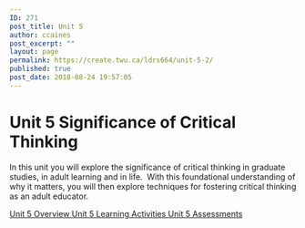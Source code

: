 ```yaml
---
ID: 271
post_title: Unit 5
author: ccaines
post_excerpt: ""
layout: page
permalink: https://create.twu.ca/ldrs664/unit-5-2/
published: true
post_date: 2018-08-24 19:57:05
---
```

<!--themify_builder_static-->
<h1>Unit 5
Significance of Critical Thinking</h1>
In this unit you will explore the significance of critical thinking in graduate studies, in adult learning and in life.  With this foundational understanding of why it matters, you will then explore techniques for fostering critical thinking as an adult educator.

<a href="https://create.twu.ca/ldrs627-su18/unit-5-overview/"> Unit 5 Overview </a> <a href="https://create.twu.ca/ldrs627-su18/unit-5-learning-activities/"> Unit 5 Learning Activities </a> <a href="https://create.twu.ca/ldrs627-su18/unit-5-assessment/"> Unit 5 Assessments </a><!--/themify_builder_static-->